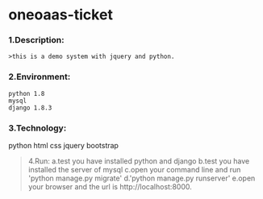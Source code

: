 # oneoaas-ticket
### 1.Description:
    >this is a demo system with jquery and python.
### 2.Environment:
>
    python 1.8
    mysql
    django 1.8.3
>
### 3.Technology:
>
   python
    html
    css
    jquery
    bootstrap
>
>4.Run:
    a.test you have installed python and django
    b.test you have installed the server of mysql
    c.open your command line and run 'python manage.py migrate'
    d.'python manage.py runserver'
    e.open your browser and the url is http://localhost:8000.
